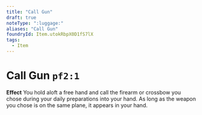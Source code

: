 ```yaml
---
title: "Call Gun"
draft: true
noteType: ":luggage:"
aliases: "Call Gun"
foundryId: Item.utokRbpX0D1fS7lX
tags:
  - Item
---
```


# Call Gun `pf2:1`

**Effect** You hold aloft a free hand and call the firearm or crossbow you chose during your daily preparations into your hand. As long as the weapon you chose is on the same plane, it appears in your hand.
